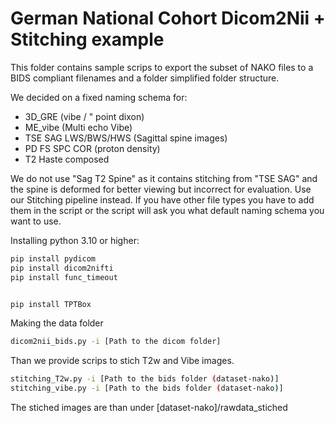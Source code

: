 # German National Cohort Dicom2Nii + Stitching example

This folder contains sample scrips to export the subset of NAKO files to a BIDS compliant filenames and a folder simplified folder structure.

We decided on a fixed naming schema for:
- 3D_GRE (vibe / " point dixon)
- ME_vibe (Multi echo Vibe)
- TSE SAG LWS/BWS/HWS (Sagittal spine images)
- PD FS SPC COR (proton density)
- T2 Haste composed 

We do not use "Sag T2 Spine" as it contains stitching from "TSE SAG" and the spine is deformed for better viewing but incorrect for evaluation. Use our Stitching pipeline instead. If you have other file types you have to add them in the script or the script will ask you what default naming schema you want to use.



Installing python 3.10 or higher:
```bash
pip install pydicom
pip install dicom2nifti
pip install func_timeout


pip install TPTBox
```

Making the data folder
```bash
dicom2nii_bids.py -i [Path to the dicom folder]
```
Than we provide scrips to stich T2w and Vibe images.
```bash
stitching_T2w.py -i [Path to the bids folder (dataset-nako)]
stitching_vibe.py -i [Path to the bids folder (dataset-nako)]
```
The stiched images are than under [dataset-nako]/rawdata_stiched
